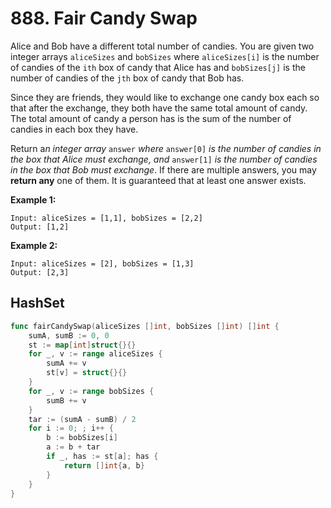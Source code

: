 # 888. Fair Candy Swap

Alice and Bob have a different total number of candies. You are given two integer arrays `aliceSizes` and `bobSizes` where `aliceSizes[i]` is the number of candies of the `ith` box of candy that Alice has and `bobSizes[j]` is the number of candies of the `jth` box of candy that Bob has.

Since they are friends, they would like to exchange one candy box each so that after the exchange, they both have the same total amount of candy. The total amount of candy a person has is the sum of the number of candies in each box they have.

Return a*n integer array* `answer` *where* `answer[0]` *is the number of candies in the box that Alice must exchange, and* `answer[1]` *is the number of candies in the box that Bob must exchange*. If there are multiple answers, you may **return any** one of them. It is guaranteed that at least one answer exists.

 

**Example 1:**

```
Input: aliceSizes = [1,1], bobSizes = [2,2]
Output: [1,2]
```

**Example 2:**

```
Input: aliceSizes = [2], bobSizes = [1,3]
Output: [2,3]
```



## HashSet

```go
func fairCandySwap(aliceSizes []int, bobSizes []int) []int {
    sumA, sumB := 0, 0
    st := map[int]struct{}{}
    for _, v := range aliceSizes {
        sumA += v
        st[v] = struct{}{}
    }
    for _, v := range bobSizes {
        sumB += v
    }
    tar := (sumA - sumB) / 2
    for i := 0; ; i++ {
        b := bobSizes[i]
        a := b + tar
        if _, has := st[a]; has {
            return []int{a, b}
        }
    }
}
```

